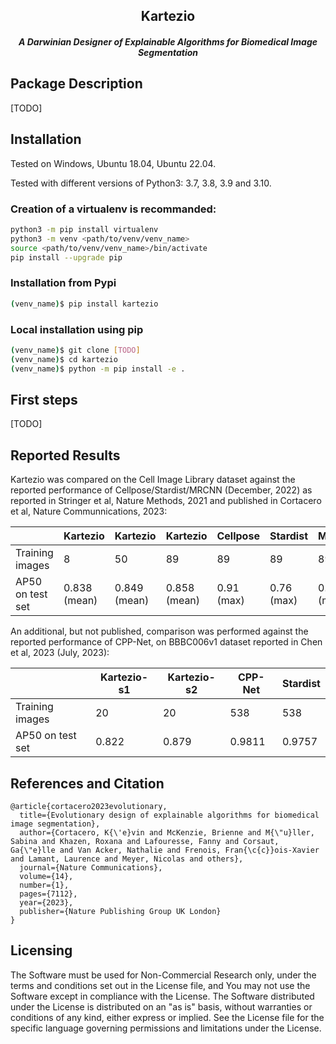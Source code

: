 <h2 align="center"> Kartezio </h2>
<h5 align="center"> A Darwinian Designer of Explainable Algorithms for Biomedical Image Segmentation </h5>

## Package Description
[TODO]

## Installation

Tested on Windows, Ubuntu 18.04, Ubuntu 22.04.

Tested with different versions of Python3: 3.7, 3.8, 3.9 and 3.10.


### Creation of a virtualenv is recommanded:

```bash
python3 -m pip install virtualenv
python3 -m venv <path/to/venv/venv_name>
source <path/to/venv/venv_name>/bin/activate
pip install --upgrade pip
```

### Installation from Pypi

```bash
(venv_name)$ pip install kartezio
```

### Local installation using pip

```bash
(venv_name)$ git clone [TODO] 
(venv_name)$ cd kartezio
(venv_name)$ python -m pip install -e .
```
## First steps
[TODO]

## Reported Results
Kartezio was compared on the Cell Image Library dataset against the reported performance of Cellpose/Stardist/MRCNN (December, 2022) as reported in Stringer et al, Nature Methods, 2021 and published in Cortacero et al, Nature Communnications, 2023:

|                  | Kartezio | Kartezio | Kartezio | Cellpose | Stardist | MRCNN |
|------------------|----------|----------|----------|----------|----------|-------|
| Training images  | 8        | 50       | 89       | 89       | 89       | 89    |
| AP50 on test set | 0.838 (mean)| 0.849 (mean)| 0.858 (mean) | 0.91 (max)   | 0.76 (max)     | 0.80 (max |

An additional, but not published, comparison was performed against the reported performance of CPP-Net, on BBBC006v1 dataset reported in Chen et al, 2023 (July, 2023):

|                  | Kartezio-s1 | Kartezio-s2 | CPP-Net | Stardist | 
|------------------|-------------|-------------|---------|----------|
| Training images  | 20          | 20          | 538     |   538    | 
| AP50 on test set | 0.822       | 0.879       | 0.9811  | 0.9757   |

## References and Citation
```
@article{cortacero2023evolutionary,
  title={Evolutionary design of explainable algorithms for biomedical image segmentation},
  author={Cortacero, K{\'e}vin and McKenzie, Brienne and M{\"u}ller, Sabina and Khazen, Roxana and Lafouresse, Fanny and Corsaut, Ga{\"e}lle and Van Acker, Nathalie and Frenois, Fran{\c{c}}ois-Xavier and Lamant, Laurence and Meyer, Nicolas and others},
  journal={Nature Communications},
  volume={14},
  number={1},
  pages={7112},
  year={2023},
  publisher={Nature Publishing Group UK London}
}
```


## Licensing
The Software must be used for Non-Commercial Research only, under the terms and conditions set out in the License file, and You may not use the Software except in compliance with the License.
The Software distributed under the License is distributed on an "as is" basis, without warranties or conditions of any kind, either express or implied.
See the License file for the specific language governing permissions and limitations under the License.
